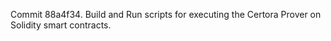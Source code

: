 Commit 88a4f34.                    Build and Run scripts for executing the Certora Prover on Solidity smart contracts.